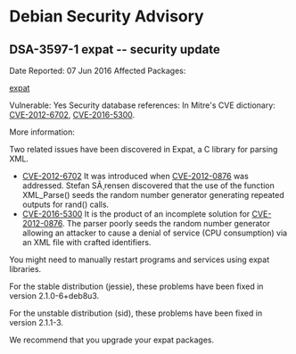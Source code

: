 
Debian Security Advisory
========================


DSA-3597-1 expat -- security update
-----------------------------------



Date Reported:
07 Jun 2016
Affected Packages:

[expat](https://packages.debian.org/src:expat)

Vulnerable:
Yes
Security database references:
In Mitre's CVE dictionary: [CVE-2012-6702](https://security-tracker.debian.org/tracker/CVE-2012-6702), [CVE-2016-5300](https://security-tracker.debian.org/tracker/CVE-2016-5300).  

More information:

Two related issues have been discovered in Expat, a C library for parsing
XML.


* [CVE-2012-6702](https://security-tracker.debian.org/tracker/CVE-2012-6702)
It was introduced when
 [CVE-2012-0876](https://security-tracker.debian.org/tracker/CVE-2012-0876)
 was addressed. Stefan SÃ¸rensen discovered that the use of the function
 XML\_Parse() seeds the random number generator generating repeated outputs
 for rand() calls.
* [CVE-2016-5300](https://security-tracker.debian.org/tracker/CVE-2016-5300)
It is the product of an incomplete solution for
 [CVE-2012-0876](https://security-tracker.debian.org/tracker/CVE-2012-0876).
 The parser poorly seeds the random number generator allowing an attacker to
 cause a denial of service (CPU consumption) via an XML file with crafted
 identifiers.


You might need to manually restart programs and services using expat
libraries.


For the stable distribution (jessie), these problems have been fixed in
version 2.1.0-6+deb8u3.


For the unstable distribution (sid), these problems have been fixed in
version 2.1.1-3.


We recommend that you upgrade your expat packages.





